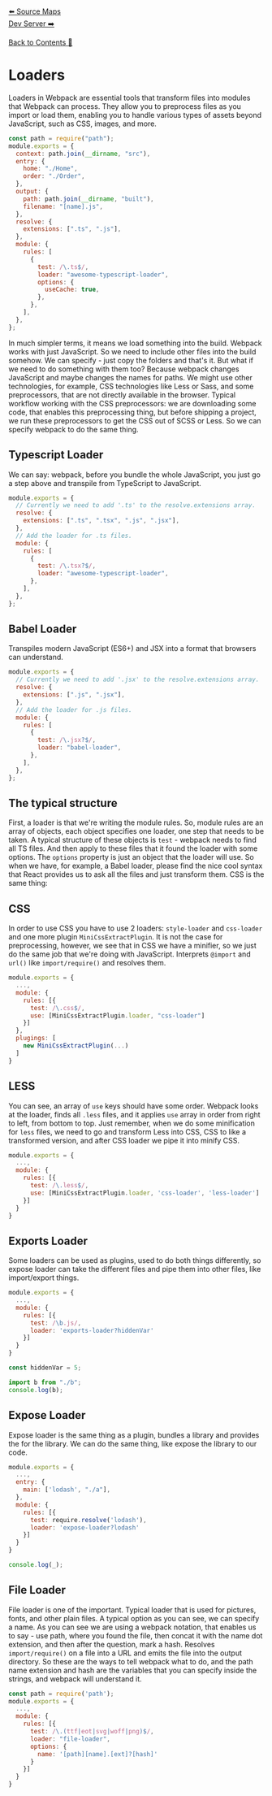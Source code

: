 [⬅️ Source Maps](source-maps.md)  
[Dev Server ➡️](dev-server.md)  

[Back to Contents 📑](../../README.md#module-8)

# Loaders

Loaders in Webpack are essential tools that transform files into modules that Webpack can process. They allow you to preprocess files as you import or load them, enabling you to handle various types of assets beyond JavaScript, such as CSS, images, and more.

```js title="webpack.config.js"
const path = require("path");
module.exports = {
  context: path.join(__dirname, "src"),
  entry: {
    home: "./Home",
    order: "./Order",
  },
  output: {
    path: path.join(__dirname, "built"),
    filename: "[name].js",
  },
  resolve: {
    extensions: [".ts", ".js"],
  },
  module: {
    rules: [
      {
        test: /\.ts$/,
        loader: "awesome-typescript-loader",
        options: {
          useCache: true,
        },
      },
    ],
  },
};
```

In much simpler terms,
it means we load something into the build.
Webpack works with just JavaScript.
So we need to include other files into the build somehow.
We can specify - just copy the folders and that's it.
But what if we need to do something with them too?
Because webpack changes JavaScript and maybe changes the names for paths.
We might use other technologies, for example, CSS technologies like Less or Sass, and some preprocessors, that are not directly available in the browser.
Typical workflow working with the CSS preprocessors: we are downloading some code, that enables this preprocessing thing, but before shipping a project, we run these preprocessors to get the CSS out of SCSS or Less.
So we can specify webpack to do the same thing.

## Typescript Loader

We can say: webpack, before you bundle the whole JavaScript, you just go a step above and transpile from TypeScript to JavaScript.

```js title="webpack.config.js"
module.exports = {
  // Currently we need to add '.ts' to the resolve.extensions array.
  resolve: {
    extensions: [".ts", ".tsx", ".js", ".jsx"],
  },
  // Add the loader for .ts files.
  module: {
    rules: [
      {
        test: /\.tsx?$/,
        loader: "awesome-typescript-loader",
      },
    ],
  },
};
```

## Babel Loader

Transpiles modern JavaScript (ES6+) and JSX into a format that browsers can understand.

```js title="webpack.config.js"
module.exports = {
  // Currently we need to add '.jsx' to the resolve.extensions array.
  resolve: {
    extensions: [".js", ".jsx"],
  },
  // Add the loader for .js files.
  module: {
    rules: [
      {
        test: /\.jsx?$/,
        loader: "babel-loader",
      },
    ],
  },
};
```

## The typical structure

First, a loader is that we're writing the module rules.
So, module rules are an array of objects, each object specifies one loader, one step that needs to be taken.
A typical structure of these objects is `test` - webpack needs to find all TS files.
And then apply to these files that it found the loader with some options.
The `options` property is just an object that the loader will use.
So when we have, for example, a Babel loader, please find the nice cool syntax that React provides us to ask all the files and just transform them.
CSS is the same thing:

## CSS

In order to use CSS you have to use 2 loaders: `style-loader` and `css-loader` and one more plugin `MiniCssExtractPlugin`.
It is not the case for preprocessing, however, we see that in CSS we have a minifier, so we just do the same job that we're doing with JavaScript.
Interprets `@import` and `url()` like `import/require()` and resolves them.

```js title="webpack.config.js"
module.exports = {
  ...,
  module: {
    rules: [{
      test: /\.css$/,
      use: [MiniCssExtractPlugin.loader, "css-loader"]
    }]
  },
  plugings: [
    new MiniCssExtractPlugin(...)
  ]
}
```

## LESS

You can see, an array of `use` keys should have some order.
Webpack looks at the loader, finds all `.less` files, and it applies `use` array in order from right to left, from bottom to top.
Just remember, when we do some minification for `less` files, we need to go and transform Less into CSS, CSS to like a transformed version, and after CSS loader we pipe it into minify CSS.

```js title="webpack.config.js"
module.exports = {
  ...,
  module: {
    rules: [{
      test: /\.less$/,
      use: [MiniCssExtractPlugin.loader, 'css-loader', 'less-loader']
    }]
  }
}
```

## Exports Loader

Some loaders can be used as plugins, used to do both things differently, so expose loader can take the different files and pipe them into other files, like import/export things.

```js title="webpack.config.js"
module.exports = {
  ...,
  module: {
    rules: [{
      test: /\b.js/,
      loader: 'exports-loader?hiddenVar'
    }]
  }
}
```

```js title="b.js"
const hiddenVar = 5;
```

```js title="a.js"
import b from "./b";
console.log(b);
```

## Expose Loader

Expose loader is the same thing as a plugin, bundles a library and provides the for the library.
We can do the same thing, like expose the library to our code.

```js title="webpack.config.js"
module.exports = {
  ...,
  entry: {
    main: ['lodash', "./a"],
  },
  module: {
    rules: [{
      test: require.resolve('lodash'),
      loader: 'expose-loader?lodash'
    }]
  }
}
```

```js title="a.js"
console.log(_);
```

## File Loader

File loader is one of the important.
Typical loader that is used for pictures, fonts, and other plain files.
A typical option as you can see, we can specify a name.
As you can see we are using a webpack notation, that enables us to say - use path, where you found the file, then concat it with the name dot extension, and then after the question, mark a hash.
Resolves `import/require()` on a file into a URL and emits the file into the output directory.
So these are the ways to tell webpack what to do, and the path name extension and hash are the variables that you can specify inside the strings, and webpack will understand it.

```js title="webpack.config.js"
const path = require('path');
module.exports = {
  ...,
  module: {
    rules: [{
      test: /\.(ttf|eot|svg|woff|png)$/,
      loader: "file-loader",
      options: {
        name: '[path][name].[ext]?[hash]'
      }
    }]
  }
}
```
